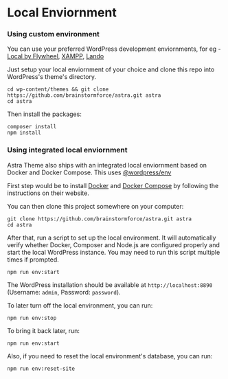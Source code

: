 # Local Enviornment

### Using custom environment

You can use your preferred WordPress development enviornments, for eg - [Local by Flywheel](https://localwp.com/), [XAMPP](https://www.apachefriends.org/index.html), [Lando](https://docs.lando.dev/config/wordpress.html)

Just setup your local enviornment of your choice and clone this repo into WordPress's theme's directory.

```
cd wp-content/themes && git clone https://github.com/brainstormforce/astra.git astra
cd astra
```

Then install the packages:

```
composer install
npm install
```

### Using integrated local enviornment

Astra Theme also ships with an integrated local enviornment based on Docker and Docker Compose. This uses [@wordpress/env](https://developer.wordpress.org/block-editor/reference-guides/packages/packages-env/)

First step would be to install [Docker](https://www.docker.com/products/docker-desktop) and [Docker Compose](https://docs.docker.com/compose/install/) by following the instructions on their website.

You can then clone this project somewhere on your computer:

```
git clone https://github.com/brainstormforce/astra.git astra
cd astra
```

After that, run a script to set up the local environment. It will automatically verify whether Docker, Composer and Node.js are configured properly and start the local WordPress instance. You may need to run this script multiple times if prompted.

```
npm run env:start
```

The WordPress installation should be available at `http://localhost:8890` (Username: `admin`, Password: `password`).

To later turn off the local environment, you can run:

```
npm run env:stop
```

To bring it back later, run:

```
npm run env:start
```

Also, if you need to reset the local environment's database, you can run:

```
npm run env:reset-site
```
